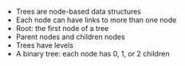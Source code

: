 - Trees are node-based data structures
- Each node can have links to more than one node
- Root: the first node of a tree
- Parent nodes and children nodes
- Trees have levels
- A binary tree: each node has 0, 1, or 2 children
